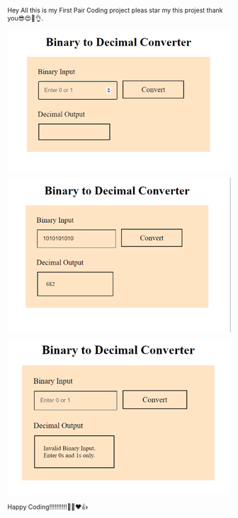Hey All this is my First Pair Coding project pleas star my this projest thank you😎😍🥳👌.


![Alt text](<Screenshot 2024-01-16 223439.png>)



![Alt text](<Screenshot 2024-01-17 095604.png>) 



![Alt text](<Screenshot 2024-01-17 095548.png>)


Happy Coding!!!!!!!!!!🥳😎❤️👍